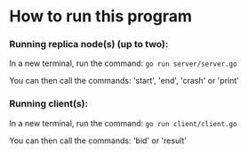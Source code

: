 # How to run this program

### Running replica node(s) (up to two):
In a new terminal, run the command: ```go run server/server.go```

You can then call the commands: 'start', 'end', 'crash' or 'print'

### Running client(s):
In a new terminal, run the command: ```go run client/client.go```

You can then call the commands: 'bid' or 'result'
